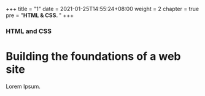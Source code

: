 +++
title = "1"
date = 2021-01-25T14:55:24+08:00
weight = 2
chapter = true
pre = "<b>HTML &amp; CSS. </b>"
+++

### HTML and CSS

# Building the foundations of a web site

Lorem Ipsum.